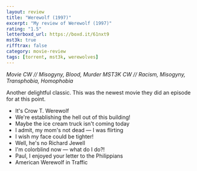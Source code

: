 ```yaml
---
layout: review
title: "Werewolf (1997)"
excerpt: "My review of Werewolf (1997)"
rating: "1.5"
letterboxd_url: https://boxd.it/61nxt9
mst3k: true
rifftrax: false
category: movie-review
tags: [torrent, mst3k, werewolves]
---
```


<i>Movie CW // Misogyny, Blood, Murder</i>
<i>MST3K CW // Racism, Misogyny, Transphobia, Homophobia</i>

Another delightful classic. This was the newest movie they did an episode for at this point.

- It's Crow T. Werewolf
- We're establishing the hell out of this building!
- Maybe the ice cream truck isn't coming today
- I admit, my mom's not dead — I was flirting
- I wish my face could be tighter!
- Well, he's no Richard Jewell
- I'm colorblind now — what do I do?!
- Paul, I enjoyed your letter to the Philippians
- American Werewolf in Traffic
